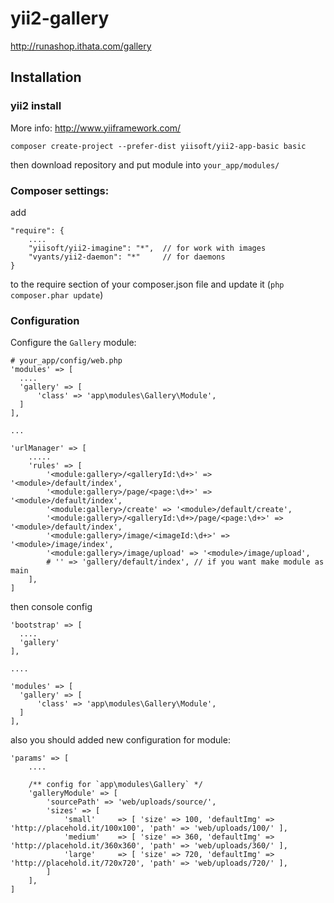 # yii2-gallery
http://runashop.ithata.com/gallery

## Installation

### yii2 install 
More info: http://www.yiiframework.com/
```
composer create-project --prefer-dist yiisoft/yii2-app-basic basic
```
then download repository and put module into `your_app/modules/`


### Composer settings:
add 
```
"require": {
    ....
    "yiisoft/yii2-imagine": "*",  // for work with images
    "vyants/yii2-daemon": "*"     // for daemons
}
```
to the require section of your composer.json file and update it (`php composer.phar update`)

### Configuration

Configure the `Gallery` module:


```
# your_app/config/web.php
'modules' => [
  ....
  'gallery' => [
      'class' => 'app\modules\Gallery\Module',
  ]
],
  
...

'urlManager' => [
    .....
    'rules' => [
        '<module:gallery>/<galleryId:\d+>' => '<module>/default/index',
        '<module:gallery>/page/<page:\d+>' => '<module>/default/index',
        '<module:gallery>/create' => '<module>/default/create',
        '<module:gallery>/<galleryId:\d+>/page/<page:\d+>' => '<module>/default/index',
        '<module:gallery>/image/<imageId:\d+>' => '<module>/image/index',
        '<module:gallery>/image/upload' => '<module>/image/upload',
        # '' => 'gallery/default/index', // if you want make module as main
    ],
]
```

then console config

```
'bootstrap' => [
  ....
  'gallery'
],

....

'modules' => [
  'gallery' => [
      'class' => 'app\modules\Gallery\Module',
  ]
],
```

also you should added new configuration for module:

```
'params' => [
    ....

    /** config for `app\modules\Gallery` */
    'galleryModule' => [
        'sourcePath' => 'web/uploads/source/',
        'sizes' => [
            'small' 	=> [ 'size' => 100, 'defaultImg' => 'http://placehold.it/100x100', 'path' => 'web/uploads/100/' ],
            'medium' 	=> [ 'size' => 360, 'defaultImg' => 'http://placehold.it/360x360', 'path' => 'web/uploads/360/' ],
            'large' 	=> [ 'size' => 720, 'defaultImg' => 'http://placehold.it/720x720', 'path' => 'web/uploads/720/' ],
        ]
    ],
]
```
